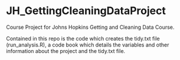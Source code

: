 # JH_GettingCleaningDataProject
Course Project for Johns Hopkins Getting and Cleaning Data Course.

Contained in this repo is the code which creates the tidy.txt file (run_analysis.R), 
a code book which details the variables and other information about the project and the tidy.txt file.

